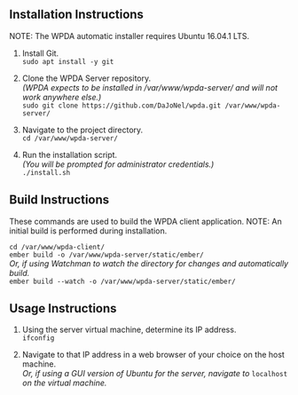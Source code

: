 ## Installation Instructions

NOTE: The WPDA automatic installer requires Ubuntu 16.04.1 LTS.

1. Install Git.  
    `sudo apt install -y git`

2. Clone the WPDA Server repository.  
    *(WPDA expects to be installed in /var/www/wpda-server/ and will not work anywhere else.)*  
    `sudo git clone https://github.com/DaJoNel/wpda.git /var/www/wpda-server/`

3. Navigate to the project directory.  
    `cd /var/www/wpda-server/`

4. Run the installation script.  
    *(You will be prompted for administrator credentials.)*  
    `./install.sh`

## Build Instructions

These commands are used to build the WPDA client application. NOTE: An initial build is performed during installation.

`cd /var/www/wpda-client/`  
`ember build -o /var/www/wpda-server/static/ember/`  
*Or, if using Watchman to watch the directory for changes and automatically build.*  
`ember build --watch -o /var/www/wpda-server/static/ember/`

## Usage Instructions

1. Using the server virtual machine, determine its IP address.  
    `ifconfig`

2. Navigate to that IP address in a web browser of your choice on the host machine.  
    *Or, if using a GUI version of Ubuntu for the server, navigate to* `localhost` *on the virtual machine.*
